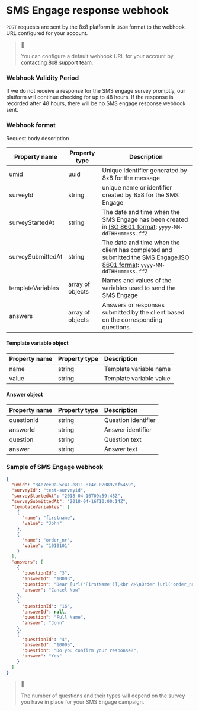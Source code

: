 # SMS Engage response webhook

`POST` requests are sent by the 8x8 platform in `JSON` format to the webhook URL configured for your account.

> 📘
>
> You can configure a default webhook URL for your account by [contacting 8x8 support team](mailto:cpaas-support@8x8.com).
>
>

### Webhook Validity Period

If we do not receive a response for the SMS engage survey promptly, our platform will continue checking for up to 48 hours. If the response is recorded after 48 hours, there will be no SMS engage response webhook sent.

### Webhook format

Request body description

| Property name | Property type | Description |
| --- | --- | --- |
| umid | uuid | Unique identifier generated by 8x8 for the message |
| surveyId | string | unique name or identifier created by 8x8 for the SMS Engage |
| surveyStartedAt | string | The date and time when the SMS Engage has been created in [ISO 8601 format](https://en.wikipedia.org/wiki/ISO_8601): `yyyy-MM-ddTHH:mm:ss.ffZ` |
| surveySubmittedAt | string | The date and time when the client has completed and submitted the SMS Engage.[ISO 8601 format](https://en.wikipedia.org/wiki/ISO_8601): `yyyy-MM-ddTHH:mm:ss.ffZ` |
| templateVariables | array of objects | Names and values of the variables used to send the SMS Engage |
| answers | array of objects | Answers or responses submitted by the client based on the corresponding questions. |

#### Template variable object

| Property name | Property type | Description             |
| :------------ | :------------ | :---------------------- |
| name          | string        | Template variable name  |
| value         | string        | Template variable value |

#### Answer object

| Property name | Property type | Description         |
| :------------ | :------------ | :------------------ |
| questionId    | string        | Question identifier |
| answerId      | string        | Answer identifier   |
| question      | string        | Question text       |
| answer        | string        | Answer text         |

### Sample of SMS Engage webhook

```json
{
  "umid": "84e7ee9a-5c41-e811-814c-020897df5459",
  "surveyId": "test-surveyid",
  "surveyStartedAt": "2018-04-16T09:59:48Z",
  "surveySubmittedAt": "2018-04-16T10:00:14Z",
  "templateVariables": [
    {
      "name": "firstname",
      "value": "John"
    },
    {
      "name": "order_nr",
      "value": "1010101"
    }
  ],
  "answers": [
    {
      "questionId": "3",
      "answerId": "10003",
      "question": "Dear [url('FirstName')],<br />\nOrder [url('order_nr')] was found as a duplication, please confirm below or your order will be cancelled",
      "answer": "Cancel Now"
    },
    {
      "questionId": "16",
      "answerId": null,
      "question": "Full Name",
      "answer": "John"
    },
    {
      "questionId": "4",
      "answerId": "10005",
      "question": "Do you confirm your response?",
      "answer": "Yes"
    }
  ]
}
```

> 📘
>
> The number of questions and their types will depend on the survey you have in place for your SMS Engage campaign.
